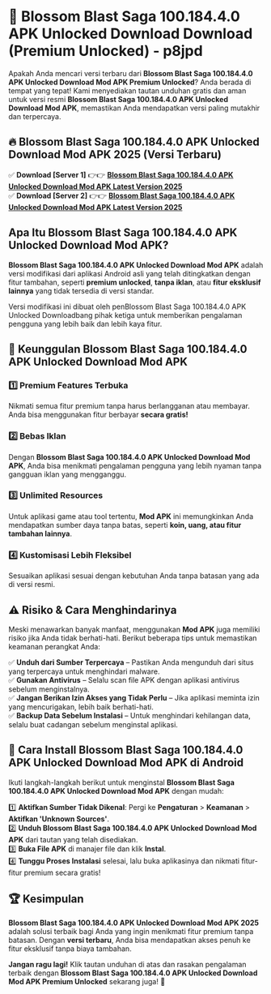 # 🎯 Blossom Blast Saga 100.184.4.0 APK Unlocked Download  Download (Premium Unlocked) -  p8jpd

Apakah Anda mencari versi terbaru dari **Blossom Blast Saga 100.184.4.0 APK Unlocked Download Mod APK Premium Unlocked**? Anda berada di tempat yang tepat! Kami menyediakan tautan unduhan gratis dan aman untuk versi resmi **Blossom Blast Saga 100.184.4.0 APK Unlocked Download Mod APK**, memastikan Anda mendapatkan versi paling mutakhir dan terpercaya.

## 🔥 Blossom Blast Saga 100.184.4.0 APK Unlocked Download Mod APK 2025 (Versi Terbaru)

✅ **Download [Server 1]** 👉👉 [**Blossom Blast Saga 100.184.4.0 APK Unlocked Download Mod APK Latest Version 2025**](https://momento.my/?title=Blossom_Blast_Saga_100.184.4.0_APK_Unlocked_Download)  
✅ **Download [Server 2]** 👉👉 [**Blossom Blast Saga 100.184.4.0 APK Unlocked Download Mod APK Latest Version 2025**](https://momento.my/?title=Blossom_Blast_Saga_100.184.4.0_APK_Unlocked_Download)  

## Apa Itu Blossom Blast Saga 100.184.4.0 APK Unlocked Download Mod APK?

**Blossom Blast Saga 100.184.4.0 APK Unlocked Download Mod APK** adalah versi modifikasi dari aplikasi Android asli yang telah ditingkatkan dengan fitur tambahan, seperti **premium unlocked**, **tanpa iklan**, atau **fitur eksklusif lainnya** yang tidak tersedia di versi standar.

Versi modifikasi ini dibuat oleh penBlossom Blast Saga 100.184.4.0 APK Unlocked Downloadbang pihak ketiga untuk memberikan pengalaman pengguna yang lebih baik dan lebih kaya fitur.

## 🎯 Keunggulan Blossom Blast Saga 100.184.4.0 APK Unlocked Download Mod APK

### 1️⃣ Premium Features Terbuka
Nikmati semua fitur premium tanpa harus berlangganan atau membayar. Anda bisa menggunakan fitur berbayar **secara gratis!**

### 2️⃣ Bebas Iklan
Dengan **Blossom Blast Saga 100.184.4.0 APK Unlocked Download Mod APK**, Anda bisa menikmati pengalaman pengguna yang lebih nyaman tanpa gangguan iklan yang mengganggu.

### 3️⃣ Unlimited Resources
Untuk aplikasi game atau tool tertentu, **Mod APK** ini memungkinkan Anda mendapatkan sumber daya tanpa batas, seperti **koin, uang, atau fitur tambahan lainnya**.

### 4️⃣ Kustomisasi Lebih Fleksibel
Sesuaikan aplikasi sesuai dengan kebutuhan Anda tanpa batasan yang ada di versi resmi.

## ⚠️ Risiko & Cara Menghindarinya

Meski menawarkan banyak manfaat, menggunakan **Mod APK** juga memiliki risiko jika Anda tidak berhati-hati. Berikut beberapa tips untuk memastikan keamanan perangkat Anda:

✅ **Unduh dari Sumber Terpercaya** – Pastikan Anda mengunduh dari situs yang terpercaya untuk menghindari malware.  
✅ **Gunakan Antivirus** – Selalu scan file APK dengan aplikasi antivirus sebelum menginstalnya.  
✅ **Jangan Berikan Izin Akses yang Tidak Perlu** – Jika aplikasi meminta izin yang mencurigakan, lebih baik berhati-hati.  
✅ **Backup Data Sebelum Instalasi** – Untuk menghindari kehilangan data, selalu buat cadangan sebelum menginstal aplikasi.

## 📌 Cara Install Blossom Blast Saga 100.184.4.0 APK Unlocked Download Mod APK di Android

Ikuti langkah-langkah berikut untuk menginstal **Blossom Blast Saga 100.184.4.0 APK Unlocked Download Mod APK** dengan mudah:

1️⃣ **Aktifkan Sumber Tidak Dikenal**: Pergi ke **Pengaturan** > **Keamanan** > **Aktifkan 'Unknown Sources'**.  
2️⃣ **Unduh Blossom Blast Saga 100.184.4.0 APK Unlocked Download Mod APK** dari tautan yang telah disediakan.  
3️⃣ **Buka File APK** di manajer file dan klik **Instal**.  
4️⃣ **Tunggu Proses Instalasi** selesai, lalu buka aplikasinya dan nikmati fitur-fitur premium secara gratis!

## 🏆 Kesimpulan

**Blossom Blast Saga 100.184.4.0 APK Unlocked Download Mod APK 2025** adalah solusi terbaik bagi Anda yang ingin menikmati fitur premium tanpa batasan. Dengan **versi terbaru**, Anda bisa mendapatkan akses penuh ke fitur eksklusif tanpa biaya tambahan.

**Jangan ragu lagi!** Klik tautan unduhan di atas dan rasakan pengalaman terbaik dengan **Blossom Blast Saga 100.184.4.0 APK Unlocked Download Mod APK Premium Unlocked** sekarang juga! 🚀
